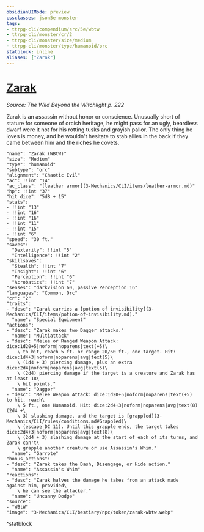 ```yaml
---
obsidianUIMode: preview
cssclasses: json5e-monster
tags:
- ttrpg-cli/compendium/src/5e/wbtw
- ttrpg-cli/monster/cr/2
- ttrpg-cli/monster/size/medium
- ttrpg-cli/monster/type/humanoid/orc
statblock: inline
aliases: ["Zarak"]
---
```

# [Zarak](3-Mechanics\CLI\bestiary\npc/zarak-wbtw.md)
*Source: The Wild Beyond the Witchlight p. 222*  

Zarak is an assassin without honor or conscience. Unusually short of stature for someone of orcish heritage, he might pass for an ugly, beardless dwarf were it not for his rotting tusks and grayish pallor. The only thing he loves is money, and he wouldn't hesitate to stab allies in the back if they came between him and the riches he covets.

```statblock
"name": "Zarak (WBtW)"
"size": "Medium"
"type": "humanoid"
"subtype": "orc"
"alignment": "Chaotic Evil"
"ac": !!int "14"
"ac_class": "[leather armor](3-Mechanics/CLI/items/leather-armor.md)"
"hp": !!int "37"
"hit_dice": "5d8 + 15"
"stats":
- !!int "13"
- !!int "16"
- !!int "16"
- !!int "11"
- !!int "15"
- !!int "6"
"speed": "30 ft."
"saves":
  "Dexterity": !!int "5"
  "Intelligence": !!int "2"
"skillsaves":
  "Stealth": !!int "7"
  "Insight": !!int "6"
  "Perception": !!int "6"
  "Acrobatics": !!int "7"
"senses": "darkvision 60, passive Perception 16"
"languages": "Common, Orc"
"cr": "2"
"traits":
- "desc": "Zarak carries a [potion of invisibility](3-Mechanics/CLI/items/potion-of-invisibility.md)."
  "name": "Special Equipment"
"actions":
- "desc": "Zarak makes two Dagger attacks."
  "name": "Multiattack"
- "desc": "Melee or Ranged Weapon Attack: dice:1d20+5|noform|noparens|text(+5)\
    \ to hit, reach 5 ft. or range 20/60 ft., one target. Hit: dice:1d4+3|noform|noparens|avg|text(5)\
    \ (1d4 + 3) piercing damage, plus an extra dice:2d4|noform|noparens|avg|text(5)\
    \ (2d4) piercing damage if the target is a creature and Zarak has at least 18\
    \ hit points."
  "name": "Dagger"
- "desc": "Melee Weapon Attack: dice:1d20+5|noform|noparens|text(+5) to hit, reach\
    \ 5 ft., one Humanoid. Hit: dice:2d4+3|noform|noparens|avg|text(8) (2d4 +\
    \ 3) slashing damage, and the target is [grappled](3-Mechanics/CLI/rules/conditions.md#Grappled)\
    \ (escape DC 11). Until this grapple ends, the target takes dice:2d4+3|noform|noparens|avg|text(8)\
    \ (2d4 + 3) slashing damage at the start of each of its turns, and Zarak can't\
    \ grapple another creature or use Assassin's Whim."
  "name": "Garrote"
"bonus_actions":
- "desc": "Zarak takes the Dash, Disengage, or Hide action."
  "name": "Assassin's Whim"
"reactions":
- "desc": "Zarak halves the damage he takes from an attack made against him, provided\
    \ he can see the attacker."
  "name": "Uncanny Dodge"
"source":
- "WBtW"
"image": "3-Mechanics/CLI/bestiary/npc/token/zarak-wbtw.webp"
```
^statblock